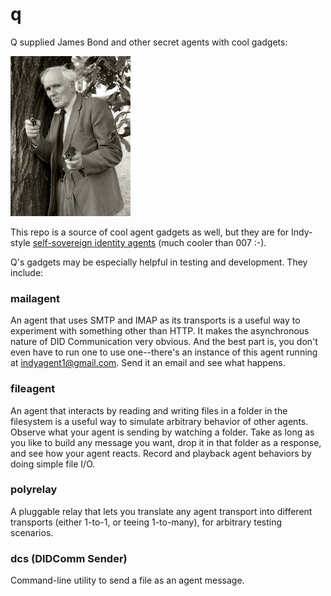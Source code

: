 # q
Q supplied James Bond and other secret agents with cool gadgets:

[![Q in James Bond - Towpilot BY CC 3.0](q.jpg)](https://en.wikipedia.org/wiki/Q_(James_Bond)#/media/File:Desmond_Llewelyn_01.jpg)

This repo is a source of cool agent gadgets as well, but they are
for Indy-style [self-sovereign identity agents](
https://github.com/hyperledger/indy-hipe/blob/4696f1621c7fdb1c357a4003986d92a6e1fb3256/text/0002-agents/README.md)
(much cooler than 007 :-).

Q's gadgets may be especially helpful in testing and development.
They include:

### mailagent
An agent that uses SMTP and IMAP as its transports is a useful
way to experiment with something other than HTTP. It makes
the asynchronous nature of DID Communication very obvious. And
the best part is, you don't even have to run one to use one--there's
an instance of this agent running at indyagent1@gmail.com.
Send it an email and see what happens.

### fileagent
An agent that interacts by reading and writing files in a folder
in the filesystem is a useful way to simulate arbitrary behavior
of other agents. Observe what your agent is sending by watching
a folder. Take as long as you like to build any message you
want, drop it in that folder as a response, and see how your
agent reacts. Record and playback agent behaviors by doing
simple file I/O.

### polyrelay
A pluggable relay that lets you translate any agent transport
into different transports (either 1-to-1, or teeing 1-to-many),
for arbitrary testing scenarios.

### dcs (DIDComm Sender)

Command-line utility to send a file as an agent message.